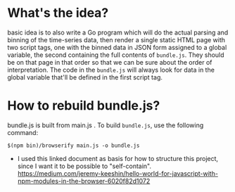 # What's the idea?

basic idea is to also write a Go program which will do the actual parsing and
binning of the time-series data, then render a single static HTML page with two
script tags, one with the binned data in JSON form assigned to a global
variable, the second containing the full contents of `bundle.js`. They should
be on that page in that order so that we can be sure about the order of
interpretation. The code in the `bundle.js` will always look for data in the
global variable that'll be defined in the first script tag.

# How to rebuild bundle.js?

bundle.js is built from main.js . To build `bundle.js`, use the following command:
```
$(npm bin)/browserify main.js -o bundle.js
```

- I used this linked document as basis for how to structure this project, since I want it to be possible to "self-contain".  https://medium.com/jeremy-keeshin/hello-world-for-javascript-with-npm-modules-in-the-browser-6020f82d1072

